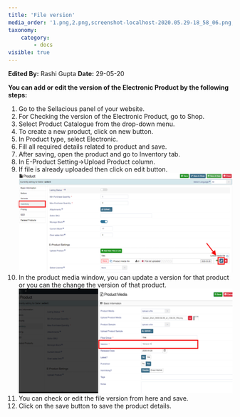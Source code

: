 ```yaml
---
title: 'File version'
media_order: '1.png,2.png,screenshot-localhost-2020.05.29-18_58_06.png,screenshot-localhost-2020.05.29-19_05_09.png'
taxonomy:
    category:
        - docs
visible: true
---
```


**Edited By:** Rashi Gupta
**Date:** 29-05-20

**You can add or edit the version of the Electronic Product by the following steps:** 

1. Go to the Sellacious panel of your website.
2. For Checking the version of the Electronic Product, go to Shop.
3. Select Product Catalogue from the drop-down menu.
4. To create a new product, click on new button.
5. In Product type, select Electronic.
6. Fill all required details related to product and save.
7. After saving, open the product and go to Inventory tab.
8. In E-Product Setting->Upload Product column.
9. If file is already uploaded then click on edit button.![](screenshot-localhost-2020.05.29-18_58_06.png)
10. In the product media window, you can update a version for that product or you can the change the version of that product.
![](screenshot-localhost-2020.05.29-19_05_09.png)
12. You can check or edit the file version from here and save.
13. Click on the save button to save the product details.